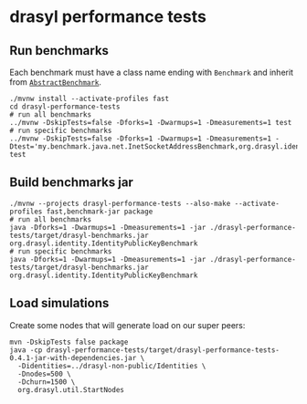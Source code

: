 # drasyl performance tests

## Run benchmarks

Each benchmark must have a class name ending with `Benchmark` and inherit
from [`AbstractBenchmark`](src/test/java/org/drasyl/AbstractBenchmark.java).

```shell
./mvnw install --activate-profiles fast
cd drasyl-performance-tests
# run all benchmarks
../mvnw -DskipTests=false -Dforks=1 -Dwarmups=1 -Dmeasurements=1 test
# run specific benchmarks
../mvnw -DskipTests=false -Dforks=1 -Dwarmups=1 -Dmeasurements=1 -Dtest='my.benchmark.java.net.InetSocketAddressBenchmark,org.drasyl.identity.IdentityPublicKeyBenchmark' test
```

## Build benchmarks jar

```shell
./mvnw --projects drasyl-performance-tests --also-make --activate-profiles fast,benchmark-jar package
# run all benchmarks
java -Dforks=1 -Dwarmups=1 -Dmeasurements=1 -jar ./drasyl-performance-tests/target/drasyl-benchmarks.jar org.drasyl.identity.IdentityPublicKeyBenchmark
# run specific benchmarks
java -Dforks=1 -Dwarmups=1 -Dmeasurements=1 -jar ./drasyl-performance-tests/target/drasyl-benchmarks.jar org.drasyl.identity.IdentityPublicKeyBenchmark
```

## Load simulations

Create some nodes that will generate load on our super peers:

```
mvn -DskipTests false package
java -cp drasyl-performance-tests/target/drasyl-performance-tests-0.4.1-jar-with-dependencies.jar \
  -Didentities=../drasyl-non-public/Identities \
  -Dnodes=500 \
  -Dchurn=1500 \
  org.drasyl.util.StartNodes
```
